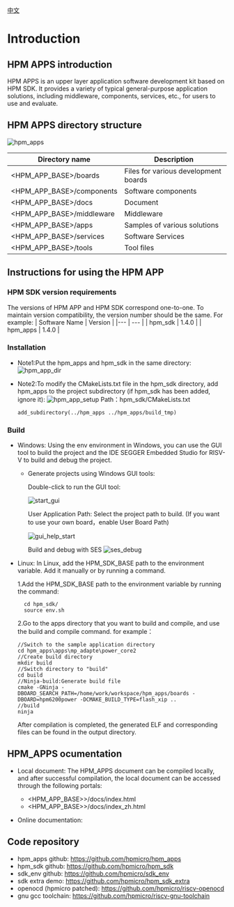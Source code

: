 [中文](README_zh.md)

# Introduction

## HPM APPS introduction
HPM APPS is an upper layer application software development kit based on HPM SDK. It provides a variety of typical general-purpose application solutions, including middleware, components, services, etc., for users to use and evaluate.

## HPM APPS directory structure
![hpm_apps](docs/assets/hpm_app.png)

| Directory name | Description |
|--------|--------|
| <HPM_APP_BASE>/boards | Files for various development boards |
| <HPM_APP_BASE>/components | Software components |
| <HPM_APP_BASE>/docs | Document |
| <HPM_APP_BASE>/middleware | Middleware |
| <HPM_APP_BASE>/apps | Samples of various solutions |
| <HPM_APP_BASE>/services | Software Services |
| <HPM_APP_BASE>/tools | Tool files |

## Instructions for using the HPM APP

### HPM SDK version requirements

The versions of HPM APP and HPM SDK correspond one-to-one. To maintain version compatibility, the version number should be the same.
For example:
| Software Name | Version |
|--- | --- |
| hpm_sdk | 1.4.0 |
| hpm_apps | 1.4.0 |

### Installation
- Note1:Put the hpm_apps and hpm_sdk in the same directory:
![hpm_app_dir](docs/assets/hpm_app_dir.png)

- Note2:To modify the CMakeLists.txt file in the hpm_sdk directory, add hpm_apps to the project subdirectory (if hpm_sdk has been added, ignore it):
![hpm_app_setup](docs/assets/hpm_app_setup.png)
Path：hpm_sdk/CMakeLists.txt
    ```shell
    add_subdirectory(../hpm_apps ../hpm_apps/build_tmp)
    ```

### Build
- Windows:
    Using the env environment in Windows, you can use the GUI tool to build the project and the IDE SEGGER Embedded Studio for RISV-V to build and debug the project.
    - Generate projects using Windows GUI tools:
        
        Double-click to run the GUI tool:

        ![start_gui](docs/assets/start_gui.png)

        User Application Path: Select the project path to build.
        (If you want to use your own board，enable User Board Path)

        ![gui_help_start](docs/assets/gui_help_start.png)

       Build and debug with SES
        ![ses_debug](docs/assets/segger_build.png)


- Linux:
    In Linux, add the HPM_SDK_BASE path to the environment variable. Add it manually or by running a command.
    
    1.Add the HPM_SDK_BASE path to the environment variable by running the command:
    ```shell
      cd hpm_sdk/
      source env.sh
    ```
    2.Go to the apps directory that you want to build and compile, and use the build and compile command.
    for example：
    ```shell
    //Switch to the sample application directory
    cd hpm_apps\apps\mp_adapte\power_core2
    //Create build directory
    mkdir build
    //Switch directory to "build"
    cd build
    //Ninja-build:Generate build file
    cmake -GNinja -DBOARD_SEARCH_PATH=/home/work/workspace/hpm_apps/boards -DBOARD=hpm6200power -DCMAKE_BUILD_TYPE=flash_xip ..
    //build
    ninja
    ```
    After compilation is completed, the generated ELF and corresponding files can be found in the output directory.


## HPM_APPS ocumentation

- Local document:
  The HPM_APPS document can be compiled locally, and after successful compilation, the local document can be accessed through the following portals:
  - <HPM_APP_BASE>>/docs/index.html
  - <HPM_APP_BASE>>/docs/index_zh.html

- Online documentation:
  

## Code repository
- hpm_apps github: https://github.com/hpmicro/hpm_apps
- hpm_sdk github: https://github.com/hpmicro/hpm_sdk
- sdk_env github: https://github.com/hpmicro/sdk_env
- sdk extra demo: https://github.com/hpmicro/hpm_sdk_extra
- openocd (hpmicro patched): https://github.com/hpmicro/riscv-openocd
- gnu gcc toolchain: https://github.com/hpmicro/riscv-gnu-toolchain
